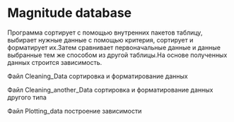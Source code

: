 # Magnitude database
Программа сортирует с помощью внутренних пакетов таблицу, выбирает нужные данные с помощью критерия, сортирует и форматирует их.Затем сравнивает первоначальные данные и данные выбранные тем же способом из другой таблицы.На основе полученных данных строится зависимость.

Файл Cleaning_Data сортировка и форматирование данных


Файл Cleaning_another_Data сортировка и форматирование данных другого типа


Файл Plotting_data построение зависимости

